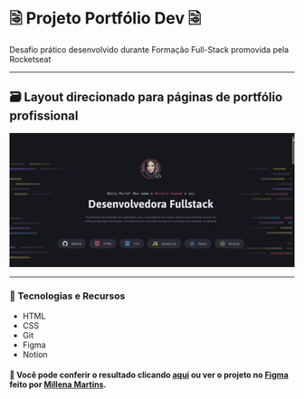 # 🗟 Projeto Portfólio Dev 🗟
Desafio prático desenvolvido durante Formação Full-Stack promovida pela Rocketseat
___
## 🗃️ Layout direcionado para páginas de portfólio profissional

![Gif de demonstração do Portfólio Dev](.gitconfig/portfolio-dev-preview.gif)
  
___
### 🤖 Tecnologias e Recursos  
  
* HTML
* CSS
* Git
* Figma
* Notion  

#### 🔎 Você pode conferir o resultado clicando [aqui](https://rakanelli.github.io/portfolioDev/) ou ver o projeto no [Figma](https://www.figma.com/community/file/1387080701963671866) feito por [Millena Martins](https://www.linkedin.com/in/millenamartins/).  
